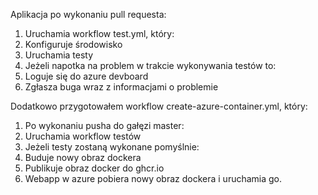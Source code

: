 Aplikacja po wykonaniu pull requesta:  
1. Uruchamia workflow test.yml, który:  
2. Konfiguruje środowisko  
3. Uruchamia testy  
4. Jeżeli napotka na problem w trakcie wykonywania testów to:  
5. Loguje się do azure devboard  
6. Zgłasza buga wraz z informacjami o problemie  
  
Dodatkowo przygotowałem workflow create-azure-container.yml, który:  
1. Po wykonaniu pusha do gałęzi master:
2. Uruchamia workflow testów  
3. Jeżeli testy zostaną wykonane pomyślnie:  
4. Buduje nowy obraz dockera  
5. Publikuje obraz docker do ghcr.io  
6. Webapp w azure pobiera nowy obraz dockera i uruchamia go.
